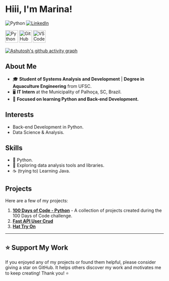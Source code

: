 # Hiii, I'm Marina!

![Python](https://img.shields.io/badge/Python-3.12-blue)
[![LinkedIn](https://img.shields.io/badge/LinkedIn-Marina%20Cesconeto-blue?logo=linkedin)](https://www.linkedin.com/in/marina-cesconeto-dos-santos-a17563216/)

<p align="left">
  <a href="https://github.com/marina6coneto" target="_blank" style="text-decoration: none;">
    <img src="https://cdn.jsdelivr.net/gh/devicons/devicon/icons/python/python-original.svg" alt="Python" width="40" height="40"/>
  </a>
  <a href="https://github.com/marina6coneto" target="_blank" style="text-decoration: none;">
    <img src="https://cdn.jsdelivr.net/gh/devicons/devicon/icons/github/github-original.svg" alt="GitHub" width="40" height="40"/>
  </a>
  <a href="https://github.com/marina6coneto" target="_blank" style="text-decoration: none;">
    <img src="https://cdn.jsdelivr.net/gh/devicons/devicon/icons/vscode/vscode-original.svg" alt="VSCode" width="40" height="40"/>
  </a>
</p>

[![Ashutosh's github activity graph](https://github-readme-activity-graph.vercel.app/graph?username=marina6coneto&theme=rogue)](https://github.com/ashutosh00710/github-readme-activity-graph)

## About Me
- 🎓 **Student of Systems Analysis and Development** | **Degree in Aquaculture Engineering** from UFSC.
- 🖥️ **IT Intern** at the Municipality of Palhoça, SC, Brazil.
- 🐍 **Focused on learning Python and Back-end Development.**

## Interests
- Back-end Development in Python.
- Data Science & Analysis.

## Skills
- 🐍 Python.
- 🧪 Exploring data analysis tools and libraries.
- ☕ (trying to) Learning Java.

## Projects
Here are a few of my projects:
1. **[100 Days of Code - Python](https://github.com/marina6coneto/100_days_of_code_python)** - A collection of projects created during the 100 Days of Code challenge.
2. **[Fast API User Crud](https://github.com/marina6coneto/fastapi-user-crud)**
3. **[Hat Try On](https://github.com/marina6coneto/hat_try_on)**

---

## ⭐ Support My Work
If you enjoyed any of my projects or found them helpful, please consider giving a star on GitHub. It helps others discover my work and motivates me to keep creating! Thank you! ⭐
